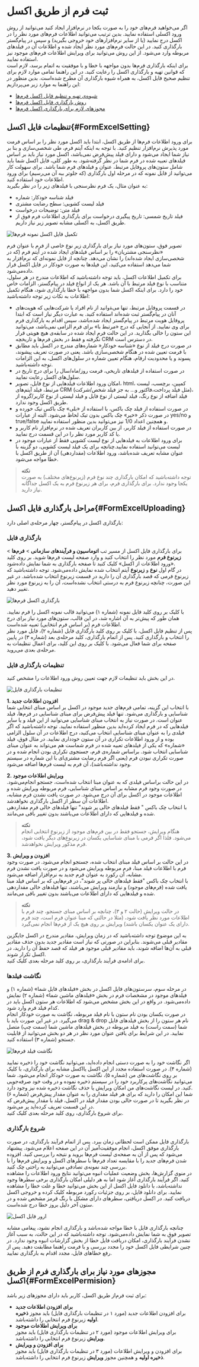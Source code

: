 # ثبت فرم از طریق اکسل

اگر می‌خواهید فرم‌های خود را به صورت یکجا در نرم‌افزار ایجاد کنید می‌توانید از روش ورود اکسلی استفاده نمایید. بدین ترتیب می‌توانید اطلاعات فرم‌های مورد نظر را در اکسل درج نمایید (یا از سایر نرم‌افزارهای خود خروجی بگیرید) و سپس در پیام‌گستر بارگذاری کنید. در این حالت فرم‌های مورد نظر ایجاد شده و اطلاعات آن در فیلدهای مربوطه وارد می‌شود. از این روش می‌توانید برای ویرایش اطلاعات فرم‌های موجود نیز استفاده نمایید.<br>
برای اینکه بارگذاری فرم‌ها بدون مواجهه با خطا و با موفقیت به اتمام برسد، لازم است که قوانین تهیه و بارگذاری اکسل را رعایت کنید. در این راهنما تمامی موارد لازم برای تنظیم صحیح فایل اکسل، به همراه شیوه بارگذاری آن مطرح شده‌است. بدین منظور در این راهنما به موارد زیر می‌پردازیم:<br>
- [شیوه‌ی تهیه و تنظیم فایل اکسل فرم‌ها](#FormExcelSetting)
- [روش بارگذاری فایل اکسل فرم‌ها](#FormExcelUploading)
- [مجوزهای لازم برای بارگذاری اکسل فرم‌ها](#FormExcelPermision)

## تنظیمات فایل اکسل{#FormExcelSetting}
برای ورود اطلاعات فرم‌ها از طریق اکسل، ابتدا باید اکسل مورد نظر را بر اساس فرمت مورد پذیرش نرم‌افزار تنظیم کنید. با توجه به اینکه آیتم فرم، طی شخصی‌سازی و بنا بر نیاز شما ایجاد می‌شود و دارای فیلد پیش‌فرض نمی‌باشد، اکسل مورد نیاز باید بر اساس فیلدهای تعبیه شده در فرم شما در نظر گرفته‌شود. به طور کلی، فایل اکسل شما باید شامل ستون‌های پروفایل مرتبط، عنوان و فیلدهای فرم شما باشد. برای سهولت کار می‌توانید از فایل نمونه که در مرحله اول بارگذاری (که جلوتر ببه آن می‌رسیم) برای ورود اطلاعات خود استفاده کنید.<br>
به عنوان مثال، یک فرم نظرسنجی با فیلدهای زیر را در نظر بگیرید:
- فیلد شناسه خودکار: شماره
- فیلد لیست کشویی: سطح رضایت مشتری
- فیلد متن: توضیحات درخواست
- فیلد تاریخ شمسی: تاریخ پیگیری درخواست
برای بارگذاری اطلاعات فرم فوق از طریق اکسل، به اکسلی مشابه تصویر زیر نیاز داریم.<br>

![تکمیل فایل اکسل نمونه فرم‌ها](./Images/form-excel-sample.png)

تصویر فوق،‌ ستون‌های مورد نیاز برای بارگذاری زیر نوع خاصی از فرم‌ با عنوان فرم «نظرسنجی مشتریان» را بر اساس فیلدهای ایجاد شده در آیتم فرم‌ (که در شخصی‌سازی ایجاد شده‌اند) را نشان می‌دهد. چنانچه از فایل نمونه‌ای که نرم‌افزار به شما می‌دهد استفاده می‌کنید، این فیلدها به صورت خودکار در فایل اکسل قرار داده‌می‌شود.<br>
برای تکمیل اطلاعات اکسل، باید توجه داشته‌باشید که اطلاعات مندرج در هر سلول، متناسب با نوع فیلد مرتبط با آن باشد. هر یک از انواع فیلد در پیام‌گستر، الزامات خاص خود را دارد. برای اینکه اکسل شما بدون مواجهه با خطا بارگذاری شود، هنگام تکمیل اطلاعات به نکات زیر توجه داشته‌باشید: 


- در قسمت پروفایل مرتبط، تنها می‌ةوانید از نام افراد یا شرکت‌هایی که هویت‌های آنان در پیام‌گستر ثبت شده‌اند استفاده کنید. به عبارت دیگر نیاز است که ابتدا پروفایل هویت مرتبط در پیام‌گستر ایجاد شده‌باشد، سپس اقدام به بارگذاری فرم برای وی نمایید. از آنجایی که درج «مرتبط با» برای فرم الزامی نمی‌باشد، می‌توانید این ستون را خالی بگذارید. در این حالت فرم ایجاد شده در سابقه‌ی هیچ هویتی قرار نگرفته و فقط در بخش‌ فرم‌ها و تاریخچه CRM در دسترس است.
- در صورت درج فیلد از نوع «شناسه خودکار« شماره‌های مندرج در اکسل باید مطابق با فرمت تعیین شده در هنگام شخصی‌سازی باشد. یعنی در صورت تعریف پیشوند، پسوند و یا محدودیت ارقام، هنگام تعیین شماره در سلول‌های اکسل، به این الزامات توجه داشته‌باشید.
- در صورت استفاده از فیلدهای تاریخی، فرمت روز/ماه/سال را برای درج تاریخ در سلول‌های اکسل رعایت نمایید.
- امکان ورود اطلاعات فیلدهایی از نوع فایل، تصویر، html، کمپین، برچسب، لیست مرتبط، فیلد آیتم‌های CRM (مثل فیلد پرداخت،‌فاکتور و... به جز فیلد شخص/شرکت)، فیلد اضافه از نوع رنگ، فیلد لیستی از نوع فایل و فیلد لیستی از نوع کاربر/گروه از طریق اکسل وجود ندارد.
- در صورت استفاده از فیلد چک باکس،‌ با استفاده از «بلی» چک باکس تیک خورده و در صورت ذکر «خیر» چک باکس بدون تیک لحاظ می‌شود. البته از عبارات yes/no و true/false و همچنین اعداد 1/0 نیز می‌توانید بدین منظور استفاده نمایید.
- در صورت استفاده از فیلد کاربر، از بین کاربران تعریف شده در نرم‌افزار نام کاربر و یا کد کاربر مورد نظر را در این قسمت درج نمایید.
- برای ورود اطلاعات به فیلدهایی از نوع لیست کشویی فقط از عبارات موجود در لیست می‌توانید استفاده نمایید.چنانچه برای یک فیلد لیست کشویی، دو گزینه با عنوان مشابه تعریف شده‌باشد، ورود اطلاعات (مقداردهی) آن از طریق اکسل با خطا مواجه می‌شود.

>**نکته**<br>
> توجه داشته‌باشید که امکان بارگذاری چند نوع فرم‌ (زیرنوع‌های مختلف) به صورت یکجا وجود ندارد. برای بارگذاری فرم‌، برای هر زیرنوع فرم‌ به یک اکسل جداگانه نیاز دارید.<br>

## مراحل بارگذاری فایل اکسل{#FormExcelUploading}
بارگذاری اکسل در پیام‌گستر، چهار مرحله‌ی اصلی دارد:
### بارگذاری فایل
برای بارگذاری فایل اکسل از مسیر تب **اتوماسیون و فرآیندهای سازمانی** > **فرم‌ها** > **زیرنوع فرم** مورد نظر را انتخاب کنید و وارد صفحه لیست فرم‌ها شوید. بر روی کلید «ورود اطلاعات از اکسل» کلیک کنید تا صفحه بارگذاری به شما نمایش داده‌شود.<br>
در گام اول **نوع** و **زیرنوع** آیتم انتخاب شده نمایش داده‌می‌شود. توجه داشته‌باشید که زیرنوع فرمی که قصد بارگذاری آن را دارید در قسمت زیرنوع انتخاب شده‌باشد. در غیر این صورت، چنانچه زیرنوع فرم به درستی انتخاب نشده‌است، آن را به زیرنوع مورد نظر تغییر دهید.<br>

![بارگذاری اکسل فرم‌ها](./Images/form-excel-upload_2.8.4.png)

با کلیک بر روی کلید فایل نمونه (شماره ۱) می‌توانید قالب نمونه اکسل را فرم‌ نمایید. همان طور که پیش‌تر به آن اشاره شد، در این قالب، ستون‌های مورد نیاز برای درج اطلاعات فرم (بر اساس فرم انتخابی) تعبیه شده‌است.<br>
پس از تنظیم فایل اکسل، با کلیک بر روی کلید بارگذاری فایل (شماره ۲)، فایل مورد نظر را انتخاب و بارگذاری کنید. پس از اتمام بارگذاری، کلید مرحله‌ی بعد (شماره ۳) در پایین صفحه برای شما فعال می‌شود. با کلیک بر روی این کلید، برای اعمال تنظیمات به مرحله‌ی بعدی می‌روید.<br>

### تنظیمات بارگذاری فایل
در این بخش باید تنظیمات لازم جهت تعیین روش ورود اطلاعات را مشخص کنید.

![تنظیمات بارگذاری فایل](./Images/form-excel-setting_2.8.4.png)

**1. افزودن اطلاعات جدید**<br>
با انتخاب این گزینه، تمامی فرم‌های جدید موجود در اکسل بر اساس مبنای انتخابی شما شناسایی و بارگذاری می‌شود. تنها فیلد پیش‌فرض برای مبنای شناسایی در فرم‌ها، فیلد عنوان است. در صورت نیاز به انتخاب مبنای شناسایی می‌توانید از این فیلد و یا سایر فیلدهایی که در فرم ایجاد کرده‌اید بدین منظور استفاده نمایید. توجه داشته‌باشید که اگر فیلدی را به عنوان مینای شناسایی انتخاب می‌کنید، درج اطلاعات در آن سلول الزامی بوده و از ورود اطلاعات تکراری در آن ستون خودداری نمایید.
در مثال فوق، فیلد «شماره» که یکی از فیلدهای تعبیه شده در فرم شماست هم می‌تواند به عنوان مبنای شناسایی انتخاب شود. براساس شماره‌ی فرم‌، جستجوی تکراری بودن انجام شده و در صورت تکراری نبودن فرم‌ (یعنی اگر فرم رضایت مشتری‌ای با این شماره در سیستم وجود نداشته‌باشد)، آن فرم‌ به لیست فرم‌‌ها اضافه می‌شود.<br>

**2. ‌ویرایش اطلاعات موجود**<br>
در این حالت براساس فیلدی که به عنوان مبنا انتخاب شده‌است، جستجو انجام‌می‌شود. در صورت وجود فرم مشابه بر اساس مبنای شناسایی، فرم‌ مربوطه ویرایش شده و اطلاعات موجود در اکسل برای آن درج می‌شود. در صورت  یافت نشدن فرم مشابه،‌ اطلاعات آن سطر از اکسل بارگذاری نخواهدشد. <br>
با انتخاب چک باکس " فقط فیلد‌های خالی پر شوند" تنها فیلدهای خالی فرم مقداردهی شده و فیلدهایی که دارای اطلاعات می‌باشند بدون تغییر باقی می‌مانند.<br>

>**نکته**<br>
> هنگام ویرایش، جستجو فقط در بین فرم‌های موجود از زیرنوع انتخابی انجام می‌شود. فلذا اگر فرمی با مبنای شناسایی یکسان در زیرنوع‌های دیگر یافت شود، فرم‌ مذکور ویرایش نخواهدشد.<br>

**3. افزودن و ویرایش**<br>
در این حالت بر اساس فیلد مبنای انتخاب شده، جستجو انجام می‌شود. در صورت وجود فرم‌ با اطلاعات فیلد مبنا، فرم مربوطه ویرایش می‌شود و در صورت یافت نشدن فرم‌ مشابه، آن رکورد به عنوان فرم‌ جدید به نرم‌افزار اضافه می‌شود.<br>
با انتخاب چک باکس "فقط فیلد‌های خالی پر شوند"،‌ در فرم‌‌هایی که بر اساس فیلد مبنا یافت شده (فرم‌‌های موجود) و نیازمند ویرایش می‌باشند، ‌تنها فیلدهای خالی مقداردهی شده و فیلدهایی که دارای اطلاعات می‌باشند بدون تغییر باقی می‌مانند.<br>

>**نکته**<br>
در حالت ویرایش (حالت ۲ و ۳)، چنانچه بر اساس مبنای جستجو، چند فرم‌ با اطلاعات مورد نظر یافت شود، (مثلا در حالتی که مبنا عنوان فرم‌ است،‌ چند فرم دارای یک عنوان یکسان باشند) ویرایش بر روی هیچ یک از فرم‌‌ها انجام نمی‌گیرد.<br>

به این موضوع توجه داشته‌باشید که در زمان ویرایش، مقادیر مندرج در اکسل جایگزین مقادیر قبلی می‌شوند. بنابراین در صورتی که نیاز است مقادیر جدید بدون حذف مقادیر قبلی به آن‌ها اضافه شوند، باید مقادیر قبلی موجود هر فیلد که قصد حفظ آن را دارید، در اکسل تکرار شوند.<br>
برای ادامه‌ی فرآیند بارگذاری، بر روی کلید مرحله بعدی کلیک کنید.<br>

### نگاشت فیلدها
در مرحله سوم، سرستون‌های فایل اکسل در بخش «فیلدهای فایل شما» (شماره ۱) و فیلدهای موجود در مشخصات فرم‌ در بخش «فیلدهای ماشین شما» (شماره ۲) نمایش داده‌می‌شود. در واقع در این بخش مشخص می‌شود که اطلاعات هر ستون اکسل باید در کدام فیلد فرم‌ وارد شود.<br>
در صورت یکسان بودن نام ستون با نام فیلد مربوطه،‌ نگاشت به صورت خودکار انجام می‌گیرد. در غیر این صورت باید با drag & drop نام هر ستون را از بخش فیلدهای فایل شما (سمت راست) به فیلد مربوطه در بخش فیلدهای ماشین شما (سمت چپ) متصل نمایید. در این شرایط برای یافتن عنوان مورد نظر در هر دو بخش می‌توانید از قابلیت جستجو (شماره ۳)‌ استفاده کنید.<br>

![نگاشت فیلد فرم‌‌ها](./Images/form-excel-mapping_2.8.4.png)

اگر نگاشت خود را به صورت دستی انجام داده‌اید، می‌توانید نگاشت خود را ذخیره نمایید (شماره ۴). در صورت استفاده مجدد از این اکسل یااکسل مشابه برای بارگذاری، با کلیک بر روی نگاشت‌های من (شماره ۵)، نگاشت به صورت خودکار انجام می‌شود. شما می‌توانید نگاشت‌های پرکاربرد خود را در سیستم ذخیره نموده و در وقت خود صرفه‌جویی کنید. در لیست نگاشت‌های من امکان ویرایش یا حذف نگاشت ذخیره شده نیز وجود دارد.<br>
شما این امکان را دارید که برای هر فیلد مقداری را به عنوان مقدار پیش‌فرض (شماره ۶) در نظر بگیرید تا در صورت خالی بودن مقدار فیلد در اکسل، فیلد با مقدار پیش‌فرض که در این قسمت تعریف کرده‌اید پر می‌شود.<br>
برای شروع بارگذاری، روی کلید مرحله بعدی کلیک کنید. <br>

### شروع بارگذاری
بارگذاری فایل ممکن است لحظاتی زمان ببرد. پس از اتمام فرآیند بارگذاری، در صورت بارگذاری موفق اکسل،‌ انجام موفقیت‌آمیز آن در این صفحه اعلام می‌شود. پیشنهاد می‌شود که پس از آن به صفحه‌ی لیست فرم‌‌ها بروید و نتیجه را بررسی کنید. افزوده شدن فرم‌‌های جدید را با مقایسه تعداد فرم‌ها با سطرهای اکسل و ویرایش فرم‌‌ها را با بررسی چند نمونه‌ی تصادفی می‌توانید به راحتی چک کنید.<br>
در منوی گزارش‌ها، بخش وضعیت عملیات انبوه می‌توانید نتایج ورود اطلاعات را مشاهده کنید. اگر فرآیند بارگذاری آغاز شود اما به هر دلیلی امکان بارگذاری برخی سطرها وجود نداشته‌باشد، با دانلود فایل اکسل از این بخش می‌توانید خطا و علت خطا را مشاهده نمایید. برای دانلود فایل، بر روی جزئیات رکورد مربوطه کلیک کرده و خروجی اکسل دریافت کنید. در اکسل دریافتی، سطرهای دارای مشکل با رنگ قرمز مشخص شده و در ستون آخر دلیل بروز خطا درج شده‌است.<br>

![ارور فایل اکسل](./Images/form-upload-error.2.8.4.png)

چنانچه بارگذاری فایل با خطا مواجه شده‌باشد و بارگذاری انجام نشود، پیغامی مشابه تصویر فوق به شما نمایش داده‌می‌شود. توجه داشته‌باشید که در این حالت، به سبب آغاز نشدن فرآیند بارگذاری، امکان دریافت فایل خطا از بخش گزارشات انبوه وجود ندارد. در چنین شرایطی فایل اکسل خود را مجدد بررسی و با فرمت راهنما مطابقت دهید. پس از رفع خطاهای فایل، مجدد اقدام به بارگذاری نمایید. <br>

## مجوزهای مورد نیاز برای بارگذاری فرم‌ از طریق اکسل{#FormExcelPermision}
برای ثبت فرم‌از طریق اکسل،‌ کاربر باید دارای مجوزهای زیر باشد:
- **برای افزودن اطلاعات جدید**<br>
برای افزودن اطلاعات جدید (مورد ۱ در تنظیمات بارگذاری فایل) باید مجوز **ذخیره اولیه** زیرنوع فرم‌ انتخابی را داشته‌باشد.
- **برای ویرایش اطلاعات موجود**<br>
برای ویرایش اطلاعات موجود (مورد ۲ در تنظیمات بارگذاری فایل) باید مجوز **ویرایش** زیرنوع فرم‌ انتخابی را داشته‌باشد.
- **برای افزودن و ویرایش**<br>
برای افزودن و ویرایش اطلاعات (مورد ۳ در تنظیمات بارگذاری فایل) باید مجوز **ذخیره اولیه** و همچنین مجوز **ویرایش** زیرنوع فرم‌ انتخابی را داشته‌باشد.






